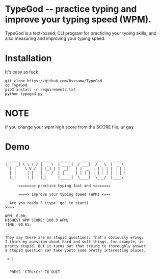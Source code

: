 # TypeGod -- practice typing and improve your typing speed (WPM).
TypeGod is a text-based, CLI program for practicing your typing skills, and also measuring and improving your typing speed.

# Installation
It's easy as fuck.
```
git clone https://github.com/0sssama/TypeGod
cd TypeGod
pip3 install -r requirements.txt
python typegod.py
```

# NOTE
If you change your wpm high score from the SCORE file, ur gay.

# Demo
```
 _____  __   __  ____    _____    ____    ___    ____  
|_   _| \ \ / / |  _ \  | ____|  / ___|  / _ \  |  _ \ 
  | |    \ V /  | |_) | |  _|   | |  _  | | | | | | | |
  | |     | |   |  __/  | |___  | |_| | | |_| | | |_| |
  |_|     |_|   |_|     |_____|  \____|  \___/  |____/ 

      =======> practice typing fast and <=======

      ====> improve your typing speed (WPM) <===

  Are you ready ? (type 'go' to start)
>>>>

```
```  
WPM: 0.00;                   
HIGHEST WPM SCORE: 100.0 WPM;
TIME: 00:05;


They say there are no stupid questions. That's obviously wrong; 
I think my question about hard and soft things, for example, is
pretty stupid. But it turns out that trying to thoroughly answer
a stupid question can take youto some pretty interesting places.

 > |


  PRESS 'CTRL+C+' TO QUIT

```
